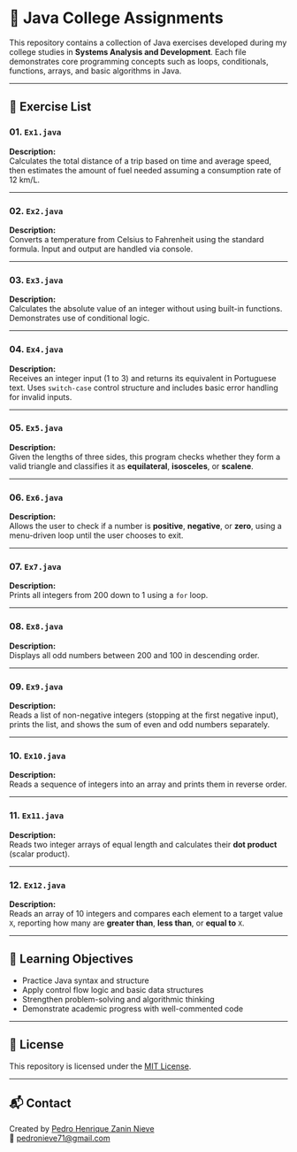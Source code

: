 # 📘 Java College Assignments

This repository contains a collection of Java exercises developed during my college studies in **Systems Analysis and Development**. Each file demonstrates core programming concepts such as loops, conditionals, functions, arrays, and basic algorithms in Java.

---

## 📂 Exercise List

### 01. `Ex1.java`
**Description:**  
Calculates the total distance of a trip based on time and average speed, then estimates the amount of fuel needed assuming a consumption rate of 12 km/L.

---

### 02. `Ex2.java`
**Description:**  
Converts a temperature from Celsius to Fahrenheit using the standard formula. Input and output are handled via console.

---

### 03. `Ex3.java`
**Description:**  
Calculates the absolute value of an integer without using built-in functions. Demonstrates use of conditional logic.

---

### 04. `Ex4.java`
**Description:**  
Receives an integer input (1 to 3) and returns its equivalent in Portuguese text. Uses `switch-case` control structure and includes basic error handling for invalid inputs.

---

### 05. `Ex5.java`
**Description:**  
Given the lengths of three sides, this program checks whether they form a valid triangle and classifies it as **equilateral**, **isosceles**, or **scalene**.

---

### 06. `Ex6.java`
**Description:**  
Allows the user to check if a number is **positive**, **negative**, or **zero**, using a menu-driven loop until the user chooses to exit.

---

### 07. `Ex7.java`
**Description:**  
Prints all integers from 200 down to 1 using a `for` loop.

---

### 08. `Ex8.java`
**Description:**  
Displays all odd numbers between 200 and 100 in descending order.

---

### 09. `Ex9.java`
**Description:**  
Reads a list of non-negative integers (stopping at the first negative input), prints the list, and shows the sum of even and odd numbers separately.

---

### 10. `Ex10.java`
**Description:**  
Reads a sequence of integers into an array and prints them in reverse order.

---

### 11. `Ex11.java`
**Description:**  
Reads two integer arrays of equal length and calculates their **dot product** (scalar product).

---

### 12. `Ex12.java`
**Description:**  
Reads an array of 10 integers and compares each element to a target value `X`, reporting how many are **greater than**, **less than**, or **equal to** `X`.

---

## 🧠 Learning Objectives

- Practice Java syntax and structure
- Apply control flow logic and basic data structures
- Strengthen problem-solving and algorithmic thinking
- Demonstrate academic progress with well-commented code

---

## 📄 License

This repository is licensed under the [MIT License](LICENSE).

---

## 📬 Contact

Created by [Pedro Henrique Zanin Nieve](https://www.linkedin.com/in/pedro-henrique-z-nieve/)  
📧 pedronieve71@gmail.com
